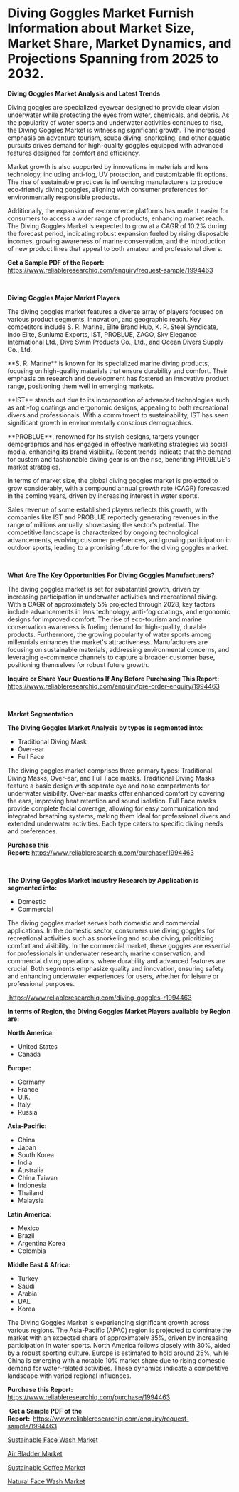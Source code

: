 <p><h1>Diving Goggles Market Furnish Information about Market Size, Market Share, Market Dynamics, and Projections Spanning from 2025 to 2032.</h1></p><p><strong>Diving Goggles Market Analysis and Latest Trends</strong></p>
<p><p>Diving goggles are specialized eyewear designed to provide clear vision underwater while protecting the eyes from water, chemicals, and debris. As the popularity of water sports and underwater activities continues to rise, the Diving Goggles Market is witnessing significant growth. The increased emphasis on adventure tourism, scuba diving, snorkeling, and other aquatic pursuits drives demand for high-quality goggles equipped with advanced features designed for comfort and efficiency.</p><p>Market growth is also supported by innovations in materials and lens technology, including anti-fog, UV protection, and customizable fit options. The rise of sustainable practices is influencing manufacturers to produce eco-friendly diving goggles, aligning with consumer preferences for environmentally responsible products. </p><p>Additionally, the expansion of e-commerce platforms has made it easier for consumers to access a wider range of products, enhancing market reach. The Diving Goggles Market is expected to grow at a CAGR of 10.2% during the forecast period, indicating robust expansion fueled by rising disposable incomes, growing awareness of marine conservation, and the introduction of new product lines that appeal to both amateur and professional divers.</p></p>
<p><strong>Get a Sample PDF of the Report:&nbsp;</strong> <a href="https://www.reliableresearchiq.com/enquiry/request-sample/1994463?utm_campaign=1896&utm_medium=2&utm_source=Github&utm_content=ia&utm_term=08022025&utm_id=diving-goggles">https://www.reliableresearchiq.com/enquiry/request-sample/1994463</a></p>
<p>&nbsp;</p>
<p><strong>Diving Goggles Major Market Players</strong></p>
<p><p>The diving goggles market features a diverse array of players focused on various product segments, innovation, and geographic reach. Key competitors include S. R. Marine, Elite Brand Hub, K. R. Steel Syndicate, Indo Elite, Sunluma Exports, IST, PROBLUE, ZAGO, Sky Elegance International Ltd., Dive Swim Products Co., Ltd., and Ocean Divers Supply Co., Ltd.</p><p>**S. R. Marine** is known for its specialized marine diving products, focusing on high-quality materials that ensure durability and comfort. Their emphasis on research and development has fostered an innovative product range, positioning them well in emerging markets.</p><p>**IST** stands out due to its incorporation of advanced technologies such as anti-fog coatings and ergonomic designs, appealing to both recreational divers and professionals. With a commitment to sustainability, IST has seen significant growth in environmentally conscious demographics.</p><p>**PROBLUE**, renowned for its stylish designs, targets younger demographics and has engaged in effective marketing strategies via social media, enhancing its brand visibility. Recent trends indicate that the demand for custom and fashionable diving gear is on the rise, benefiting PROBLUE's market strategies.</p><p>In terms of market size, the global diving goggles market is projected to grow considerably, with a compound annual growth rate (CAGR) forecasted in the coming years, driven by increasing interest in water sports. </p><p>Sales revenue of some established players reflects this growth, with companies like IST and PROBLUE reportedly generating revenues in the range of millions annually, showcasing the sector's potential. The competitive landscape is characterized by ongoing technological advancements, evolving customer preferences, and growing participation in outdoor sports, leading to a promising future for the diving goggles market.</p></p>
<p>&nbsp;</p>
<p><strong>What Are The Key Opportunities For Diving Goggles Manufacturers?</strong></p>
<p><p>The diving goggles market is set for substantial growth, driven by increasing participation in underwater activities and recreational diving. With a CAGR of approximately 5% projected through 2028, key factors include advancements in lens technology, anti-fog coatings, and ergonomic designs for improved comfort. The rise of eco-tourism and marine conservation awareness is fueling demand for high-quality, durable products. Furthermore, the growing popularity of water sports among millennials enhances the market's attractiveness. Manufacturers are focusing on sustainable materials, addressing environmental concerns, and leveraging e-commerce channels to capture a broader customer base, positioning themselves for robust future growth.</p></p>
<p><strong>Inquire or Share Your Questions If Any Before Purchasing This Report:</strong> <a href="https://www.reliableresearchiq.com/enquiry/pre-order-enquiry/1994463?utm_campaign=1896&utm_medium=2&utm_source=Github&utm_content=ia&utm_term=08022025&utm_id=diving-goggles">https://www.reliableresearchiq.com/enquiry/pre-order-enquiry/1994463</a></p>
<p>&nbsp;</p>
<p><strong>Market Segmentation</strong></p>
<p><strong>The Diving Goggles Market Analysis by types is segmented into:</strong></p>
<p><ul><li>Traditional Diving Mask</li><li>Over-ear</li><li>Full Face</li></ul></p>
<p><p>The diving goggles market comprises three primary types: Traditional Diving Masks, Over-ear, and Full Face masks. Traditional Diving Masks feature a basic design with separate eye and nose compartments for underwater visibility. Over-ear masks offer enhanced comfort by covering the ears, improving heat retention and sound isolation. Full Face masks provide complete facial coverage, allowing for easy communication and integrated breathing systems, making them ideal for professional divers and extended underwater activities. Each type caters to specific diving needs and preferences.</p></p>
<p><strong>Purchase this Report:&nbsp;</strong><a href="https://www.reliableresearchiq.com/purchase/1994463?utm_campaign=1896&utm_medium=2&utm_source=Github&utm_content=ia&utm_term=08022025&utm_id=diving-goggles">https://www.reliableresearchiq.com/purchase/1994463</a></p>
<p>&nbsp;</p>
<p><strong>The Diving Goggles Market Industry Research by Application is segmented into:</strong></p>
<p><ul><li>Domestic</li><li>Commercial</li></ul></p>
<p><p>The diving goggles market serves both domestic and commercial applications. In the domestic sector, consumers use diving goggles for recreational activities such as snorkeling and scuba diving, prioritizing comfort and visibility. In the commercial market, these goggles are essential for professionals in underwater research, marine conservation, and commercial diving operations, where durability and advanced features are crucial. Both segments emphasize quality and innovation, ensuring safety and enhancing underwater experiences for users, whether for leisure or professional purposes.</p></p>
<p><a href="https://www.reliableresearchiq.com/diving-goggles-r1994463?utm_campaign=1896&utm_medium=2&utm_source=Github&utm_content=ia&utm_term=08022025&utm_id=diving-goggles">&nbsp;https://www.reliableresearchiq.com/diving-goggles-r1994463</a></p>
<p><strong>In terms of Region, the Diving Goggles Market Players available by Region are:</strong></p>
<p>
    <p> <strong> North America: </strong>
        <ul>
            <li>United States</li>
            <li>Canada</li>
        </ul>
        </p> 
    <p> <strong> Europe: </strong>
        <ul>
            <li>Germany</li>
            <li>France</li>
            <li>U.K.</li>
            <li>Italy</li>
            <li>Russia</li>
        </ul>
        </p> 
    <p> <strong> Asia-Pacific: </strong>
        <ul>
            <li>China</li>
            <li>Japan</li>
            <li>South Korea</li>
            <li>India</li>
            <li>Australia</li>
            <li>China Taiwan</li>
            <li>Indonesia</li>
            <li>Thailand</li>
            <li>Malaysia</li>
        </ul>
        </p> 
    <p> <strong> Latin America: </strong>
        <ul>
            <li>Mexico</li>
            <li>Brazil</li>
            <li>Argentina Korea</li>
            <li>Colombia</li>
        </ul>
        </p> 
    <p> <strong> Middle East & Africa: </strong>
        <ul>
            <li>Turkey</li>
            <li>Saudi</li>
            <li>Arabia</li>
            <li>UAE</li>
            <li>Korea</li>
        </ul>
    </p>
    </p>
<p><p>The Diving Goggles Market is experiencing significant growth across various regions. The Asia-Pacific (APAC) region is projected to dominate the market with an expected share of approximately 35%, driven by increasing participation in water sports. North America follows closely with 30%, aided by a robust sporting culture. Europe is estimated to hold around 25%, while China is emerging with a notable 10% market share due to rising domestic demand for water-related activities. These dynamics indicate a competitive landscape with varied regional influences.</p></p>
<p><strong>Purchase this Report: </strong><a href="https://www.reliableresearchiq.com/purchase/1994463?utm_campaign=1896&utm_medium=2&utm_source=Github&utm_content=ia&utm_term=08022025&utm_id=diving-goggles">https://www.reliableresearchiq.com/purchase/1994463</a></p>
<p>&nbsp;<strong>Get a Sample PDF of the Report:&nbsp;&nbsp;</strong><a href="https://www.reliableresearchiq.com/enquiry/request-sample/1994463?utm_campaign=1896&utm_medium=2&utm_source=Github&utm_content=ia&utm_term=08022025&utm_id=diving-goggles">https://www.reliableresearchiq.com/enquiry/request-sample/1994463</a></p>
<p><strong></strong></p>
<p><p><a href="https://github.com/rebikamileny/Market-Research-Report-List-1/blob/main/sustainable-face-wash-market.md?utm_campaign=1896&utm_medium=2&utm_source=Github&utm_content=ia&utm_term=08022025&utm_id=diving-goggles">Sustainable Face Wash Market</a></p><p><a href="https://github.com/armsinwan/Market-Research-Report-List-1/blob/main/air-bladder-market.md?utm_campaign=1896&utm_medium=2&utm_source=Github&utm_content=ia&utm_term=08022025&utm_id=diving-goggles">Air Bladder Market</a></p><p><a href="https://github.com/ratzkadria/Market-Research-Report-List-1/blob/main/sustainable-coffee-market.md?utm_campaign=1896&utm_medium=2&utm_source=Github&utm_content=ia&utm_term=08022025&utm_id=diving-goggles">Sustainable Coffee Market</a></p><p><a href="https://github.com/farklasu/Market-Research-Report-List-1/blob/main/natural-face-wash-market.md?utm_campaign=1896&utm_medium=2&utm_source=Github&utm_content=ia&utm_term=08022025&utm_id=diving-goggles">Natural Face Wash Market</a></p></p>